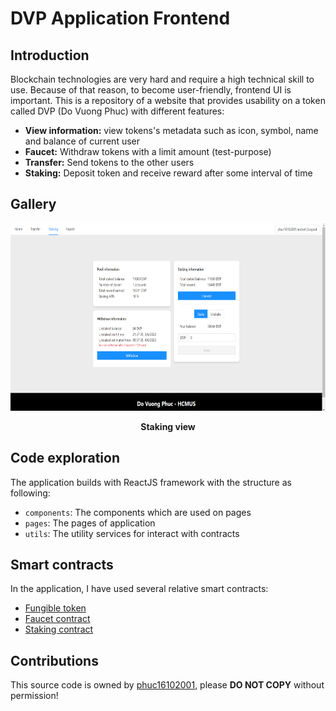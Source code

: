 # DVP Application Frontend

## Introduction

Blockchain technologies are very hard and require a high technical skill to use. Because of that reason, to become user-friendly, frontend UI is important. This is a repository of a website that provides usability on a token called DVP (Do Vuong Phuc) with different features:

- **View information:** view tokens's metadata such as icon, symbol, name and balance of current user
- **Faucet:** Withdraw tokens with a limit amount (test-purpose)
- **Transfer:** Send tokens to the other users
- **Staking:** Deposit token and receive reward after some interval of time

## Gallery

<p align="center">
  <img width="640" height="300" src="res/ui.png">
</p>
<p align="center">
    <b>Staking view</b>
</p>

## Code exploration
The application builds with ReactJS framework with the structure as following:
- `components`: The components which are used on pages
- `pages`: The pages of application
- `utils`: The utility services for interact with contracts

## Smart contracts
In the application, I have used several relative smart contracts:
- [Fungible token](contract/fungible-token)
- [Faucet contract](https://github.com/phuc16102001/near-dvp-faucet)
- [Staking contract](https://github.com/phuc16102001/near-dvp-staking)

## Contributions
This source code is owned by [phuc16102001](https://github.com/phuc16102001), please **DO NOT COPY** without permission!